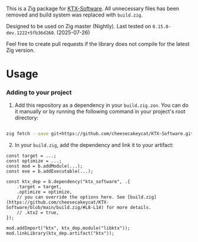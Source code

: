 This is a Zig package for [KTX-Software](https://github.com/KhronosGroup/KTX-Software/). All unnecessary files has been removed and build system was replaced with `build.zig`.

Designed to be used on Zig master (Nightly). Last tested on `0.15.0-dev.1222+5fb36d260`. (2025-07-26)

Feel free to create pull requests if the library does not compile for the latest Zig version.

# Usage
### Adding to your project

1. Add this repository as a dependency in your `build.zig.zon`. You can do it manually or by running the following command in your project's root directory:

```sh

zig fetch --save git+https://github.com/cheesecakeycat/KTX-Software.git

```
2. In your `build.zig`, add the dependency and link it to your artifact:

```zig
const target = ...;
const optimize = ...;
const mod = b.addModule(...);
const exe = b.addExecutable(...);

const ktx_dep = b.dependency("ktx_software", .{
    .target = target,
    .optimize = optimize,
    // you can override the options here. See [build.zig](https://github.com/cheesecakeycat/KTX-Software/blob/main/build.zig/#L8-L14) for more details.
    // .ktx2 = true,
});

mod.addImport("ktx", ktx_dep.module("libktx"));
mod.linkLibrary(ktx_dep.artifact("ktx"));
```

